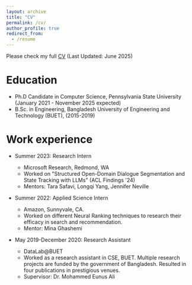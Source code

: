 ```yaml
---
layout: archive
title: "CV"
permalink: /cv/
author_profile: true
redirect_from:
  - /resume
---
```


Please check my full [CV](/files/CV_Sarkar_New.pdf) (Last Updated: June 2025)

Education
======
* Ph.D Candidate in Computer Science, Pennsylvania State University (January 2021 - November 2025 expected)
* B.Sc. in Engineering, Bangladesh University of Engineering and Technology (BUET), (2015-2019)

Work experience
======
* Summer 2023: Research Intern
  * Microsoft Research, Redmond, WA
  * Worked on "Structured Open-Domain Dialogue Segmentation and State Tracking with LLMs" (ACL Findings '24)
  * Mentors: Tara Safavi, Longqi Yang, Jennifer Neville

* Summer 2022: Applied Science Intern
  * Amazon, Sunnyvale, CA.
  * Worked on different Neural Ranking techniques to research their efficacy in search and recommendation.
  * Mentor: Mina Ghashemi

* May 2019-December 2020: Research Assistant
  * DataLab@BUET
  * Worked as a research assistant in CSE, BUET. Multiple research projects are funded by the government of Bangladesh. Resulted in four publications in prestigious venues.
  * Supervisor: Dr. Mohammed Eunus Ali
